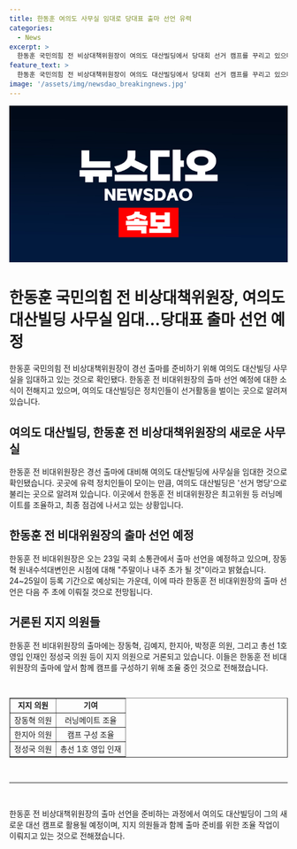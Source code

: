```yaml
---
title: 한동훈 여의도 사무실 임대로 당대표 출마 선언 유력
categories:
  - News
excerpt: >
  한동훈 국민의힘 전 비상대책위원장이 여의도 대산빌딩에서 당대회 선거 캠프를 꾸리고 있으며, 23일 출마 선언을 준비 중인 것으로 알려졌다. 장동혁, 정성국, 박정훈 의원 등과 러닝메이트를 조율하고 있는 한 전 위원장은 선거 명당으로 불리는 대산빌딩 사무실을 입점한 것으로 확인됐다. 출마 선언은 최종 조율 후 다음 주 초로 예상되고 있으며, 24~25일이 등록 기간이기에 그 전까지 이뤄질 전망이다.
feature_text: >
  한동훈 국민의힘 전 비상대책위원장이 여의도 대산빌딩에서 당대회 선거 캠프를 꾸리고 있으며, 23일 출마 선언을 준비 중인 것으로 알려졌다. 장동혁, 정성국, 박정훈 의원 등과 러닝메이트를 조율하고 있는 한 전 위원장은 선거 명당으로 불리는 대산빌딩 사무실을 입점한 것으로 확인됐다. 출마 선언은 최종 조율 후 다음 주 초로 예상되고 있으며, 24~25일이 등록 기간이기에 그 전까지 이뤄질 전망이다.
image: '/assets/img/newsdao_breakingnews.jpg'
---
```


<p><img src="/assets/img/newsdao_breakingnews.jpg" alt="implanttips 속보" /></p>

<h1 data-ke-size="size20">한동훈 국민의힘 전 비상대책위원장, 여의도 대산빌딩 사무실 임대…당대표 출마 선언 예정</h1>

<p data-ke-size="size16">한동훈 국민의힘 전 비상대책위원장이 경선 출마를 준비하기 위해 여의도 대산빌딩 사무실을 임대하고 있는 것으로 확인됐다. 한동훈 전 비대위원장의 출마 선언 예정에 대한 소식이 전해지고 있으며, 여의도 대산빌딩은 정치인들이 선거활동을 벌이는 곳으로 알려져 있습니다.</p>

<h2 data-ke-size="size22">여의도 대산빌딩, 한동훈 전 비상대책위원장의 새로운 사무실</h2>

<p data-ke-size="size16">한동훈 전 비대위원장은 경선 출마에 대비해 여의도 대산빌딩에 사무실을 임대한 것으로 확인됐습니다. 곳곳에 유력 정치인들이 모이는 만큼, 여의도 대산빌딩은 '선거 명당'으로 불리는 곳으로 알려져 있습니다. 이곳에서 한동훈 전 비대위원장은 최고위원 등 러닝메이트를 조율하고, 최종 점검에 나서고 있는 상황입니다.</p>

<h2 data-ke-size="size22">한동훈 전 비대위원장의 출마 선언 예정</h2>

<p data-ke-size="size16">한동훈 전 비대위원장은 오는 23일 국회 소통관에서 출마 선언을 예정하고 있으며, 장동혁 원내수석대변인은 시점에 대해 "주말이나 내주 초가 될 것"이라고 밝혔습니다. 24~25일이 등록 기간으로 예상되는 가운데, 이에 따라 한동훈 전 비대위원장의 출마 선언은 다음 주 초에 이뤄질 것으로 전망됩니다.</p>

<h2 data-ke-size="size22">거론된 지지 의원들</h2>

<p data-ke-size="size16">한동훈 전 비대위원장의 출마에는 장동혁, 김예지, 한지아, 박정훈 의원, 그리고 총선 1호 영입 인재인 정성국 의원 등이 지지 의원으로 거론되고 있습니다. 이들은 한동훈 전 비대위원장의 출마에 앞서 함께 캠프를 구성하기 위해 조율 중인 것으로 전해졌습니다.</p>

<p data-ke-size="size16">&nbsp;</p>

<table style="width: 100%;" border="1">
<tbody>
<tr>
<td style="text-align: center; height: 17px;"><b>지지 의원</b></td>
<td style="text-align: center; height: 17px;"><b>기여</b></td>
</tr>
<tr>
<td style="text-align: center; height: 17px;">장동혁 의원</td>
<td style="text-align: center; height: 17px;">러닝메이트 조율</td>
</tr>
<tr>
<td style="text-align: center; height: 17px;">한지아 의원</td>
<td style="text-align: center; height: 17px;">캠프 구성 조율</td>
</tr>
<tr>
<td style="text-align: center; height: 17px;">정성국 의원</td>
<td style="text-align: center; height: 17px;">총선 1호 영입 인재</td>
</tr>
</tbody>
</table>

<p data-ke-size="size16">&nbsp;</p>

<hr>

<p data-ke-size="size16">&nbsp;</p>

<p data-ke-size="size16">한동훈 전 비상대책위원장의 출마 선언을 준비하는 과정에서 여의도 대산빌딩이 그의 새로운 대선 캠프로 활용될 예정이며, 지지 의원들과 함께 출마 준비를 위한 조율 작업이 이뤄지고 있는 것으로 전해졌습니다.</p>

<p data-ke-size="size16">&nbsp;</p>

<p data-ke-size="size16">&nbsp;</p>

<p data-ke-size="size16">&nbsp;</p>

